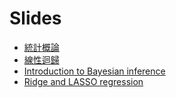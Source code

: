 # Slides

* [統計概論](https://yuehhua.github.io/slides/intro-to-stats/)
* [線性迴歸](https://yuehhua.github.io/slides/linear-regression/)
* [Introduction to Bayesian inference](https://yuehhua.github.io/slides/bayesian-inference/)
* [Ridge and LASSO regression](https://yuehhua.github.io/slides/ridge-lasso-regression/)
